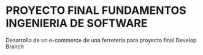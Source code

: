 # PROYECTO FINAL FUNDAMENTOS INGENIERIA DE SOFTWARE
Desarrollo de un e-commerce de una ferreteria para proyecto final
Develop Branch
